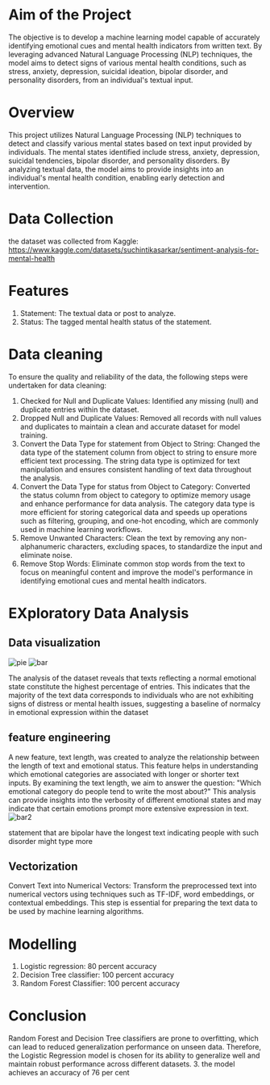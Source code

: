 # Aim of the Project
The objective is to develop a machine learning model capable of accurately identifying emotional cues and mental health indicators from written text. By leveraging advanced Natural Language Processing (NLP) techniques, the model aims to detect signs of various mental health conditions, such as stress, anxiety, depression, suicidal ideation, bipolar disorder, and personality disorders, from an individual's textual input.
# Overview
This project utilizes Natural Language Processing (NLP) techniques to detect and classify various mental states based on text input provided by individuals. The mental states identified include stress, anxiety, depression, suicidal tendencies, bipolar disorder, and personality disorders. By analyzing textual data, the model aims to provide insights into an individual's mental health condition, enabling early detection and intervention.
# Data Collection
the dataset was collected from Kaggle: https://www.kaggle.com/datasets/suchintikasarkar/sentiment-analysis-for-mental-health
# Features
1. Statement: The textual data or post to analyze.
2. Status: The tagged mental health status of the statement.
# Data cleaning
To ensure the quality and reliability of the data, the following steps were undertaken for data cleaning:
1. Checked for Null and Duplicate Values: Identified any missing (null) and duplicate entries within the dataset.
2. Dropped Null and Duplicate Values: Removed all records with null values and duplicates to maintain a clean and accurate     dataset for model training.
3. Convert the Data Type for statement from Object to String:
Changed the data type of the statement column from object to string to ensure more efficient text processing. The string data type is optimized for text manipulation and ensures consistent handling of text data throughout the analysis.
4. Convert the Data Type for status from Object to Category:
Converted the status column from object to category to optimize memory usage and enhance performance for data analysis. The category data type is more efficient for storing categorical data and speeds up operations such as filtering, grouping, and one-hot encoding, which are commonly used in machine learning workflows.
5. Remove Unwanted Characters: Clean the text by removing any non-alphanumeric characters, excluding spaces, to standardize the input and eliminate noise.
6. Remove Stop Words: Eliminate common stop words from the text to focus on meaningful content and improve the model's performance in identifying emotional cues and mental health indicators.

# EXploratory Data Analysis
## Data visualization
![pie](https://github.com/user-attachments/assets/84f417a2-df0e-4b2a-b578-e33b56313663)
![bar](https://github.com/user-attachments/assets/c01e7f17-ae06-4edd-adcd-55d039f5f3fc)

The analysis of the dataset reveals that texts reflecting a normal emotional state constitute the highest percentage of entries. This indicates that the majority of the text data corresponds to individuals who are not exhibiting signs of distress or mental health issues, suggesting a baseline of normalcy in emotional expression within the dataset
## feature engineering
A new feature, text length, was created to analyze the relationship between the length of text and emotional status. This feature helps in understanding which emotional categories are associated with longer or shorter text inputs. By examining the text length, we aim to answer the question: "Which emotional category do people tend to write the most about?" This analysis can provide insights into the verbosity of different emotional states and may indicate that certain emotions prompt more extensive expression in text.
![bar2](https://github.com/user-attachments/assets/80f5edd4-cc3e-483b-9ec6-a61ef62ef4ac)

statement that are bipolar have the longest text indicating people with such disorder might type more

## Vectorization
Convert Text into Numerical Vectors: Transform the preprocessed text into numerical vectors using techniques such as TF-IDF, word embeddings, or contextual embeddings. This step is essential for preparing the text data to be used by machine learning algorithms.
# Modelling
1. Logistic regression: 80 percent accuracy
2. Decision Tree classifier: 100 percent accuracy
3. Random Forest Classifier: 100 percent accuracy
# Conclusion
Random Forest and Decision Tree classifiers are prone to overfitting, which can lead to reduced generalization performance on unseen data. Therefore, the Logistic Regression model is chosen for its ability to generalize well and maintain robust performance across different datasets.
3. the model achieves an accuracy of 76 per cent
